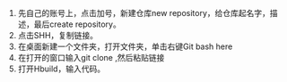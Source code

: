 1. 先自己的账号上，点击加号，新建仓库new repository，给仓库起名字，描述，最后create repository。  
2. 点击SHH，复制链接。  
3. 在桌面新建一个文件夹，打开文件夹，单击右键Git bash here  
4. 在打开的窗口输入git clone ,然后粘贴链接   
5. 打开Hbuild，输入代码。